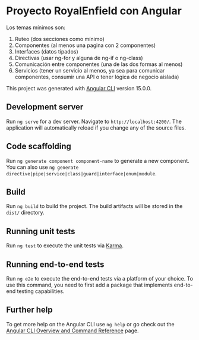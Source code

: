 # Proyecto RoyalEnfield con Angular
Los temas mínimos son:
1. Ruteo (dos secciones como mínimo)
2. Componentes (al menos una pagina con 2 componentes)
3. Interfaces (datos tipados)
4. Directivas (usar ng-for y alguna de ng-if o ng-class)
5. Comunicación entre componentes (una de las dos formas al menos)
6. Servicios (tener un servicio al menos, ya sea para comunicar componentes, consumir una API o tener lógica de negocio aislada)


This project was generated with [Angular CLI](https://github.com/angular/angular-cli) version 15.0.0.

## Development server

Run `ng serve` for a dev server. Navigate to `http://localhost:4200/`. The application will automatically reload if you change any of the source files.

## Code scaffolding

Run `ng generate component component-name` to generate a new component. You can also use `ng generate directive|pipe|service|class|guard|interface|enum|module`.

## Build

Run `ng build` to build the project. The build artifacts will be stored in the `dist/` directory.

## Running unit tests

Run `ng test` to execute the unit tests via [Karma](https://karma-runner.github.io).

## Running end-to-end tests

Run `ng e2e` to execute the end-to-end tests via a platform of your choice. To use this command, you need to first add a package that implements end-to-end testing capabilities.

## Further help

To get more help on the Angular CLI use `ng help` or go check out the [Angular CLI Overview and Command Reference](https://angular.io/cli) page.
